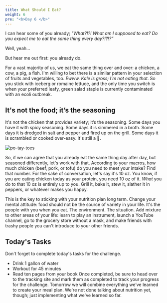 ```yaml
---
title: What Should I Eat?
weight: 6
pre: "<b>Day 6 </b>"
---
```


I can hear some of you already; _"What?!?! What am I supposed to eat? Do you expect me to eat the same thing every day?!?!?”_

Well, yeah...

But hear me out first: you already do.

For a vast majority of us, we eat the same thing over and over: a chicken, a cow, a pig, a fish. I'm willing to bet there is a similar pattern in your selection of fruits and vegetables, too. _Ewww. Kale is gross; I’m not eating that_. So you stick with iceberg or romaine lettuce, and the only time you switch is when your preferred leafy, green salad staple is currently contaminated with an ecoli outbreak.

## It's not the food; it’s the seasoning

It's not the chicken that provides variety; it’s the seasoning. Some days you have it with spicy seasoning. Some days it is simmered in a broth. Some days it is dredged in salt and pepper and fired up on the grill. Some days it is scrambled or cooked over-easy.
It's still a 🐓.

![po-tay-toes](/images/potatoes.png)

So, if we can agree that you already eat the same thing day after day, but seasoned differently, let's work with that. According to your macros, how much chicken (beef, pork, or tofu) do you need to meet your intake? Find that number. For the sake of conversation, let's say it's 10 oz. You know, if you are eating chicken today as your protein, you need 10 oz of it. _What_ you do to that 10 oz is entirely up to you. Grill it, bake it, stew it, slather it in peppers, or whatever makes you happy.

This is the key to sticking with your nutrition plan long term. Change your mental attitude: food should not be the source of variety in your life. It's the people with you when you eat. The environment. The situation. Add mixture to other areas of your life: learn to play an instrument, launch a YouTube channel, go to the grocery store without a mask, and make friends with trashy people you can't introduce to your other friends. 

## Today's Tasks

Don't forget to complete today's tasks for the challenge.
- Drink 1 gallon of water
- Workout for 45 minutes
- Read ten pages from your book
  Once completed, be sure to head over to the tracking site and mark them as completed to track your progress for the challenge. Tomorrow we will combine everything we’ve learned to create your meal plan. We're not done talking about nutrition yet, though; just implementing what we've learned so far.
